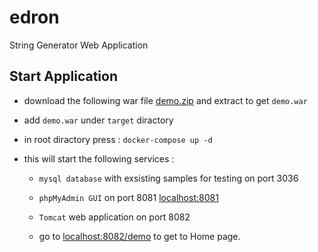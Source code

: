 # edron
String Generator Web Application

## Start Application 

- download the following war file [demo.zip](https://drive.google.com/file/d/1FfmK-IFF-qcJic7gq0zYO_LwwMTa8VPG/view?usp=share_link)  and extract to get `demo.war`

- add `demo.war` under `target` diractory
- in root diractory press : `docker-compose up -d`
- this will start the following services : 
  - `mysql database` with exsisting samples for testing on port 3036
  - `phpMyAdmin GUI` on port 8081 [localhost:8081](http://localhost:8081)
  - `Tomcat` web application on port 8082
  
  - go to [localhost:8082/demo](http://localhost:8082/demo/) to get to Home page.
